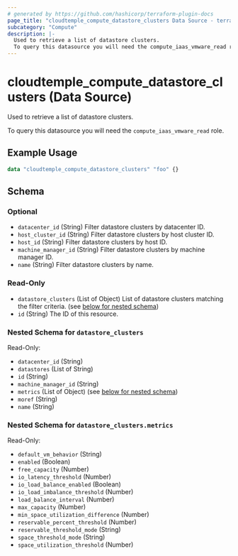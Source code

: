 ```yaml
---
# generated by https://github.com/hashicorp/terraform-plugin-docs
page_title: "cloudtemple_compute_datastore_clusters Data Source - terraform-provider-cloudtemple"
subcategory: "Compute"
description: |-
  Used to retrieve a list of datastore clusters.
  To query this datasource you will need the compute_iaas_vmware_read role.
---
```


# cloudtemple_compute_datastore_clusters (Data Source)

Used to retrieve a list of datastore clusters.

To query this datasource you will need the `compute_iaas_vmware_read` role.

## Example Usage

```terraform
data "cloudtemple_compute_datastore_clusters" "foo" {}
```

<!-- schema generated by tfplugindocs -->
## Schema

### Optional

- `datacenter_id` (String) Filter datastore clusters by datacenter ID.
- `host_cluster_id` (String) Filter datastore clusters by host cluster ID.
- `host_id` (String) Filter datastore clusters by host ID.
- `machine_manager_id` (String) Filter datastore clusters by machine manager ID.
- `name` (String) Filter datastore clusters by name.

### Read-Only

- `datastore_clusters` (List of Object) List of datastore clusters matching the filter criteria. (see [below for nested schema](#nestedatt--datastore_clusters))
- `id` (String) The ID of this resource.

<a id="nestedatt--datastore_clusters"></a>
### Nested Schema for `datastore_clusters`

Read-Only:

- `datacenter_id` (String)
- `datastores` (List of String)
- `id` (String)
- `machine_manager_id` (String)
- `metrics` (List of Object) (see [below for nested schema](#nestedobjatt--datastore_clusters--metrics))
- `moref` (String)
- `name` (String)

<a id="nestedobjatt--datastore_clusters--metrics"></a>
### Nested Schema for `datastore_clusters.metrics`

Read-Only:

- `default_vm_behavior` (String)
- `enabled` (Boolean)
- `free_capacity` (Number)
- `io_latency_threshold` (Number)
- `io_load_balance_enabled` (Boolean)
- `io_load_imbalance_threshold` (Number)
- `load_balance_interval` (Number)
- `max_capacity` (Number)
- `min_space_utilization_difference` (Number)
- `reservable_percent_threshold` (Number)
- `reservable_threshold_mode` (String)
- `space_threshold_mode` (String)
- `space_utilization_threshold` (Number)


